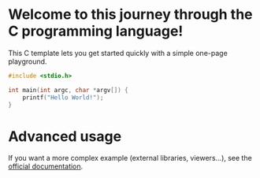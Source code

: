 # Welcome to this journey through the C programming language!

This C template lets you get started quickly with a simple one-page playground.

```C runnable
#include <stdio.h>

int main(int argc, char *argv[]) {
	printf("Hello World!");
}

```

# Advanced usage

If you want a more complex example (external libraries, viewers...), see the [official documentation](https://tech.io/playgrounds/408/tech-io-documentation).

